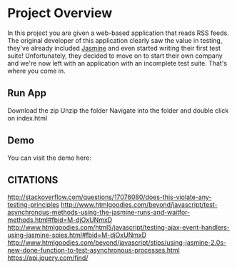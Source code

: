 # Project Overview

In this project you are given a web-based application that reads RSS feeds. The original developer of this application clearly saw the value in testing, they've already included [Jasmine](http://jasmine.github.io/) and even started writing their first test suite! Unfortunately, they decided to move on to start their own company and we're now left with an application with an incomplete test suite. That's where you come in.

## Run App
Download the zip
Unzip the folder
Navigate into the folder and double click on index.html

## Demo

You can visit the demo here:

## CITATIONS

http://stackoverflow.com/questions/17076080/does-this-violate-any-testing-principles
http://www.htmlgoodies.com/beyond/javascript/test-asynchronous-methods-using-the-jasmine-runs-and-waitfor-methods.html#fbid=M-djOxUNmxD
http://www.htmlgoodies.com/html5/javascript/testing-ajax-event-handlers-using-jasmine-spies.html#fbid=M-djOxUNmxD
http://www.htmlgoodies.com/beyond/javascript/stips/using-jasmine-2.0s-new-done-function-to-test-asynchronous-processes.html
https://api.jquery.com/find/